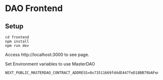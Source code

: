 # DAO Frontend
## Setup

```
cd frontend
npm install 
npm run dev
```
Access http://localhost:3000 to see page.





Set Environment variables to use MasterDAO

```
NEXT_PUBLIC_MASTERDAO_CONTRACT_ADDRESS=0x73511669fd4dE447feD18BB79bAFeAC93aB7F31f
```

